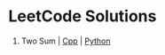 # LeetCode Solutions

1. Two Sum | [Cpp](https://github.com/kashishvaish/LeetCodeSolutions/blob/main/TwoSum.cpp) | [Python](https://github.com/kashishvaish/LeetCodeSolutions/blob/main/TwoSum.py)
